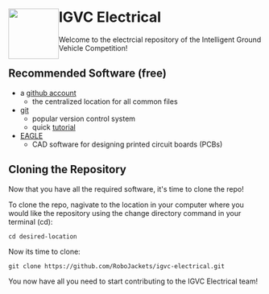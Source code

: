 <img src="https://dl.dropboxusercontent.com/s/ao3pe3n8npuxrfo/robobuzz-header.svg" height="100px" width="100px" style="float:left"/>IGVC Electrical
==========
Welcome to the electrcial repository of the Intelligent Ground Vehicle
Competition! 

## Recommended Software (free)
- a [github account](https://github.com/join?source=header-home) 
    - the centralized location for all common files
- [git](https://git-scm.com/downloads)
    - popular version control system
    - quick [tutorial](https://try.github.io/levels/1/challenges/1)
- [EAGLE](https://www.autodesk.com/education/free-software/eagle)
    - CAD software for designing printed circuit boards (PCBs)

## Cloning the Repository
Now that you have all the required software, it's time to clone the repo!

To clone the repo, nagivate to the location in your computer where you would
like the repository using the change directory command in your terminal (cd):

```
cd desired-location
```

Now its time to clone:

```
git clone https://github.com/RoboJackets/igvc-electrical.git
```

You now have all you need to start contributing to the IGVC Electrical team!
